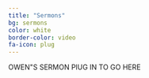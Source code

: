 ```yaml
---
title: "Sermons"
bg: sermons
color: white
border-color: video
fa-icon: plug
---
```


OWEN"S SERMON PlUG IN TO GO HERE
